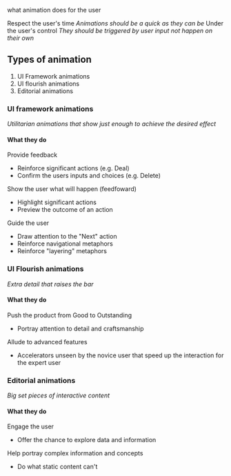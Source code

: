 what animation does for the user

Respect the user's time
   *Animations should be a quick as they can be*
Under the user's control
   *They should be triggered by user input not happen on their own*

## Types of animation
1. UI Framework animations
2. UI flourish animations
3. Editorial animations


### UI framework animations
*Utilitarian animations that show just enough to achieve the desired effect*



#### What they do

Provide feedback
- Reinforce significant actions (e.g. Deal)
- Confirm the users inputs and choices (e.g. Delete)

Show the user what will happen (feedfoward)
- Highlight significant actions
- Preview the outcome of an action

Guide the user
- Draw attention to the "Next" action
- Reinforce navigational metaphors
- Reinforce "layering" metaphors


### UI Flourish animations
*Extra detail that raises the bar*

#### What they do

Push the product from Good to Outstanding
- Portray attention to detail and craftsmanship

Allude to advanced features
- Accelerators unseen by the novice user that speed up the interaction for the expert user


### Editorial animations
*Big set pieces of interactive content*

#### What they do

Engage the user
- Offer the chance to explore data and information

Help portray complex information and concepts
- Do what static content can't
